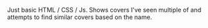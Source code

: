 Just basic HTML / CSS / Js. Shows covers I've seen multiple of and attempts to find similar covers based on the name.
